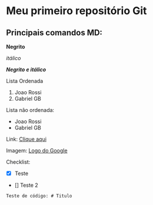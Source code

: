# Meu primeiro repositório Git

## Principais comandos MD:

**Negrito**

*itálico*

***Negrito e itálico***

Lista Ordenada
1. Joao Rossi
2. Gabriel GB

Lista não ordenada:

* Joao Rossi
* Gabriel GB

Link:
[Clique aqui](https://www.google.com/)

Imagem:
[Logo do Google](https://encrypted-tbn0.gstatic.com/images?q=tbn:ANd9GcSGvqLVydp7MirnGgFLRLvs2chQfDUd9FW8kw&s)

Checklist:
- [x] Teste
- [] Teste 2 

`Teste de código: # Titulo`